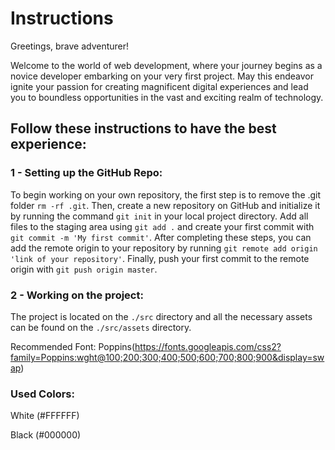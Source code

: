 # Instructions

Greetings, brave adventurer!

Welcome to the world of web development, where your journey begins as a novice developer embarking on your very first project. May this endeavor ignite your passion for creating magnificent digital experiences and lead you to boundless opportunities in the vast and exciting realm of technology.

## Follow these instructions to have the best experience:

### 1 - Setting up the GitHub Repo:

To begin working on your own repository, the first step is to remove the .git folder `rm -rf .git`.
Then, create a new repository on GitHub and initialize it by running the command `git init` in your local project directory.
Add all files to the staging area using `git add .` and create your first commit with `git commit -m 'My first commit'`.
After completing these steps, you can add the remote origin to your repository by running `git remote add origin 'link of your repository'`.
Finally, push your first commit to the remote origin with `git push origin master`.

### 2 - Working on the project:

The project is located on the `./src` directory and all the necessary assets can be found on the
`./src/assets` directory.

Recommended Font: Poppins(https://fonts.googleapis.com/css2?family=Poppins:wght@100;200;300;400;500;600;700;800;900&display=swap)

### Used Colors:

White (#FFFFFF)

Black (#000000)
